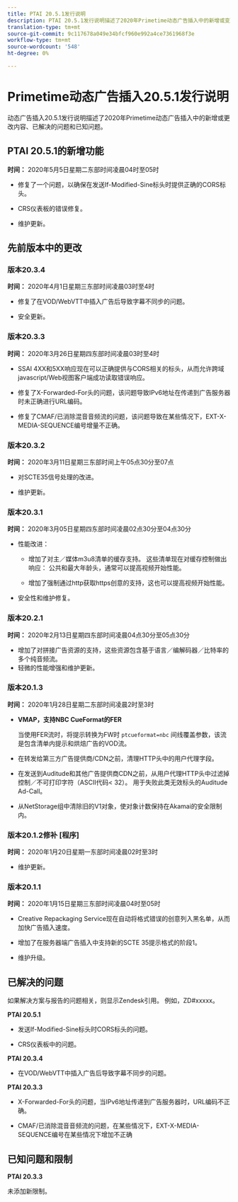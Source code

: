 ```yaml
---
title: PTAI 20.5.1发行说明
description: PTAI 20.5.1发行说明描述了2020年Primetime动态广告插入中的新增或变更、已解决和已知问题。
translation-type: tm+mt
source-git-commit: 9c117678a049e34bfcf960e992a4ce7361968f3e
workflow-type: tm+mt
source-wordcount: '548'
ht-degree: 0%

---
```



# Primetime动态广告插入20.5.1发行说明

动态广告插入20.5.1发行说明描述了2020年Primetime动态广告插入中的新增或更改内容、已解决的问题和已知问题。

## PTAI 20.5.1的新增功能

**时间：** 2020年5月5日星期二东部时间凌晨04时至05时

* 修复了一个问题，以确保在发送If-Modified-Sine标头时提供正确的CORS标头。

* CRS仪表板的错误修复。

* 维护更新。

## 先前版本中的更改

### 版本20.3.4

**时间：** 2020年4月1日星期三东部时间凌晨03时至4时

* 修复了在VOD/WebVTT中插入广告后导致字幕不同步的问题。

* 安全更新。

### 版本20.3.3

**时间：** 2020年3月26日星期四东部时间凌晨03时至4时

* SSAI 4XX和5XX响应现在可以正确提供与CORS相关的标头，从而允许跨域javascript/Web视图客户端成功读取错误响应。

* 修复了X-Forwarded-For头的问题，该问题导致IPv6地址在传递到广告服务器时未正确进行URL编码。

* 修复了CMAF/已消除混音音频流的问题，该问题导致在某些情况下，EXT-X-MEDIA-SEQUENCE编号增量不正确。

### 版本20.3.2

**时间：** 2020年3月11日星期三东部时间上午05点30分至07点

* 对SCTE35信号处理的改进。

* 维护更新。

### 版本20.3.1

**时间：** 2020年3月05日星期四东部时间凌晨02点30分至04点30分

* 性能改进：

   * 增加了对主／媒体m3u8清单的缓存支持。 这些清单现在对缓存控制做出响应： 公共和最大年龄头，通常可以提高视频开始性能。

   * 增加了强制通过http获取https创意的支持，这也可以提高视频开始性能。

* 安全性和维护修复。

### 版本20.2.1

**时间：** 2020年2月13日星期四东部时间凌晨04点30分至05点30分

* 增加了对拼接广告资源的支持，这些资源包含基于语言／编解码器／比特率的多个纯音频流。
* 轻微的性能增强和维护更新。

### 版本20.1.3

**时间：** 2020年1月28日星期二东部时间凌晨2时至3时

* **VMAP，支持NBC CueFormat的FER**

   当使用FER流时，将提示转换为FW时 `ptcueformat=nbc` 间线覆盖参数，该流是包含清单内提示和烘焙广告的VOD流。

* 在转发给第三方广告提供商/CDN之前，清理HTTP头中的用户代理字段。

* 在发送到Auditude和其他广告提供商CDN之前，从用户代理HTTP头中过滤掉控制／不可打印字符（ASCII代码&lt; 32）。 用于失败此类无效标头的Auditude Ad-Call。

* 从NetStorage组中清除旧的V1对象，使对象计数保持在Akamai的安全限制内。

### 版本20.1.2修补 [程序]

**时间：** 2020年1月20日星期一东部时间凌晨02时至3时

* 维护更新。

### 版本20.1.1

**时间：** 2020年1月15日星期三东部时间凌晨04时至05时

* Creative Repackaging Service现在自动将格式错误的创意列入黑名单，从而加快广告插入速度。

* 增加了在服务器端广告插入中支持新的SCTE 35提示格式的阶段1。

* 维护升级。

## 已解决的问题

如果解决方案与报告的问题相关，则显示Zendesk引用。 例如，ZD#xxxxx。

**PTAI 20.5.1**

* 发送If-Modified-Sine标头时CORS标头的问题。

* CRS仪表板中的问题。

**PTAI 20.3.4**

* 在VOD/WebVTT中插入广告后导致字幕不同步的问题。

**PTAI 20.3.3**

* X-Forwarded-For头的问题，当IPv6地址传递到广告服务器时，URL编码不正确。

* CMAF/已消除混音音频流的问题，在某些情况下，EXT-X-MEDIA-SEQUENCE编号在某些情况下增加不正确

## 已知问题和限制

**PTAI 20.3.3**

未添加新限制。
